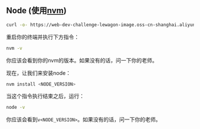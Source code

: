 ## Node (使用[nvm](https://github.com/nvm-sh/nvm))

```bash
curl -o- https://web-dev-challenge-lewagon-image.oss-cn-shanghai.aliyuncs.com/setup/install_nvm.sh | zsh
```

重启你的终端并执行下方指令：

```bash
nvm -v
```

你应该会看到你的nvm的版本。如果没有的话，问一下你的老师。

现在，让我们来安装node：

```bash
nvm install <NODE_VERSION>
```

当这个指令执行结束之后，运行：

```bash
node -v
```

你应该会看到`v<NODE_VERSION>`。如果没有的话，问一下你的老师。
